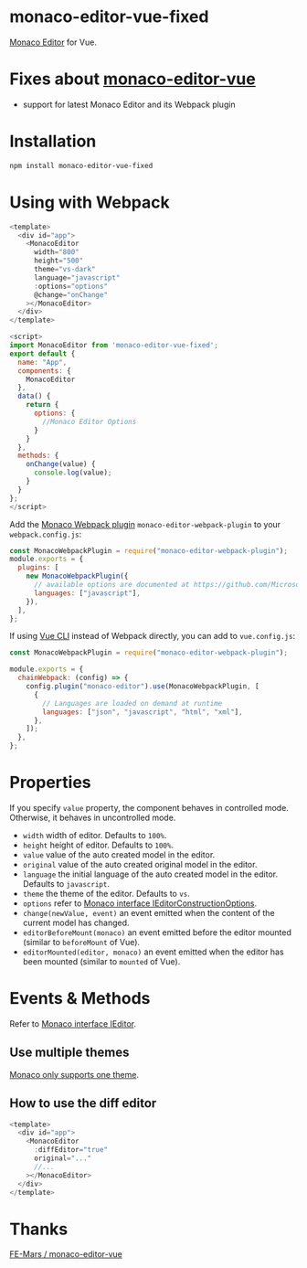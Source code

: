 # monaco-editor-vue-fixed

[Monaco Editor](https://github.com/Microsoft/monaco-editor) for Vue.

# Fixes about [monaco-editor-vue](https://github.com/FE-Mars/monaco-editor-vue)

- support for latest Monaco Editor and its Webpack plugin

# Installation

```bash
npm install monaco-editor-vue-fixed
```

# Using with Webpack

```js
<template>
  <div id="app">
    <MonacoEditor
      width="800"
      height="500"
      theme="vs-dark"
      language="javascript"
      :options="options"
      @change="onChange"
    ></MonacoEditor>
  </div>
</template>

<script>
import MonacoEditor from 'monaco-editor-vue-fixed';
export default {
  name: "App",
  components: {
    MonacoEditor
  },
  data() {
    return {
      options: {
        //Monaco Editor Options
      }
    }
  },
  methods: {
    onChange(value) {
      console.log(value);
    }
  }
};
</script>
```

Add the [Monaco Webpack plugin](https://github.com/microsoft/monaco-editor/tree/main/monaco-editor-webpack-plugin) `monaco-editor-webpack-plugin` to your `webpack.config.js`:

```js
const MonacoWebpackPlugin = require("monaco-editor-webpack-plugin");
module.exports = {
  plugins: [
    new MonacoWebpackPlugin({
      // available options are documented at https://github.com/Microsoft/monaco-editor-webpack-plugin#options
      languages: ["javascript"],
    }),
  ],
};
```

If using [Vue CLI](https://cli.vuejs.org) instead of Webpack directly, you can add to `vue.config.js`:

```js
const MonacoWebpackPlugin = require("monaco-editor-webpack-plugin");

module.exports = {
  chainWebpack: (config) => {
    config.plugin("monaco-editor").use(MonacoWebpackPlugin, [
      {
        // Languages are loaded on demand at runtime
        languages: ["json", "javascript", "html", "xml"],
      },
    ]);
  },
};
```

# Properties

If you specify `value` property, the component behaves in controlled mode.
Otherwise, it behaves in uncontrolled mode.

- `width` width of editor. Defaults to `100%`.
- `height` height of editor. Defaults to `100%`.
- `value` value of the auto created model in the editor.
- `original` value of the auto created original model in the editor.
- `language` the initial language of the auto created model in the editor. Defaults to `javascript`.
- `theme` the theme of the editor. Defaults to `vs`.
- `options` refer to [Monaco interface IEditorConstructionOptions](https://microsoft.github.io/monaco-editor/api/interfaces/monaco.editor.ieditorconstructionoptions.html).
- `change(newValue, event)` an event emitted when the content of the current model has changed.
- `editorBeforeMount(monaco)` an event emitted before the editor mounted (similar to `beforeMount` of Vue).
- `editorMounted(editor, monaco)` an event emitted when the editor has been mounted (similar to `mounted` of Vue).

# Events & Methods

Refer to [Monaco interface IEditor](https://microsoft.github.io/monaco-editor/api/interfaces/monaco.editor.ieditor.html).

## Use multiple themes

[Monaco only supports one theme](https://github.com/Microsoft/monaco-editor/issues/338).

## How to use the diff editor

```js
<template>
  <div id="app">
    <MonacoEditor
      :diffEditor="true"
      original="..."
      //...
    ></MonacoEditor>
  </div>
</template>
```

# Thanks

[FE-Mars / monaco-editor-vue](https://github.com/FE-Mars/monaco-editor-vue)
